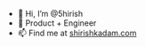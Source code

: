 - 👋 Hi, I’m @5hirish
- 💼 Product + Engineer
- 📫 Find me at [shirishkadam.com](https://shirishkadam.com/)

<!---
5hirish/5hirish is a ✨ special ✨ repository because its `README.md` (this file) appears on your GitHub profile.
You can click the Preview link to take a look at your changes.
--->
